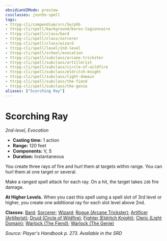 ```yaml
---
obsidianUIMode: preview
cssclasses: json5e-spell
tags:
- ttrpg-cli/compendium/src/5e/phb
- ttrpg-cli/spell/background/boros-legionnaire
- ttrpg-cli/spell/class/bard
- ttrpg-cli/spell/class/sorcerer
- ttrpg-cli/spell/class/wizard
- ttrpg-cli/spell/level/2nd-level
- ttrpg-cli/spell/school/evocation
- ttrpg-cli/spell/subclass/arcane-trickster
- ttrpg-cli/spell/subclass/artillerist
- ttrpg-cli/spell/subclass/circle-of-wildfire
- ttrpg-cli/spell/subclass/eldritch-knight
- ttrpg-cli/spell/subclass/light-domain
- ttrpg-cli/spell/subclass/the-fiend
- ttrpg-cli/spell/subclass/the-genie
aliases: ["Scorching Ray"]
---
```

# Scorching Ray
*2nd-level, Evocation*  

- **Casting time:** 1 action
- **Range:** 120 feet
- **Components:** V, S
- **Duration:** Instantaneous

You create three rays of fire and hurl them at targets within range. You can hurl them at one target or several.

Make a ranged spell attack for each ray. On a hit, the target takes `2d6` fire damage.

**At Higher Levels.** When you cast this spell using a spell slot of 3rd level or higher, you create one additional ray for each slot level above 2nd.

**Classes**: [Bard](list-spells-classes-bard); [Sorcerer](list-spells-classes-sorcerer); [Wizard](list-spells-classes-wizard); [Rogue (Arcane Trickster)](list-spells-classes-rogue-arcane-trickster); [Artificer (Artillerist)](list-spells-classes-artificer-artillerist-tce); [Druid (Circle of Wildfire)](list-spells-classes-druid-circle-of-wildfire-tce); [Fighter (Eldritch Knight)](list-spells-classes-fighter-eldritch-knight); [Cleric (Light Domain)](list-spells-classes-cleric-light-domain); [Warlock (The Fiend)](list-spells-classes-warlock-the-fiend); [Warlock (The Genie)](list-spells-classes-warlock-the-genie-tce)

*Source: Player's Handbook p. 273. Available in the <span title='Systems Reference Document (5.1)'>SRD</span>*